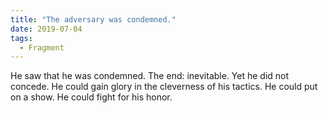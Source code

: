 ```yaml
---
title: "The adversary was condemned."
date: 2019-07-04
tags:
  - Fragment
---
```

He saw that he was condemned. The end: inevitable.  Yet he did not concede. He could gain glory in the cleverness of his tactics. He could put on a show. He could fight for his honor.